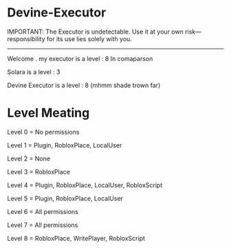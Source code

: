 # Devine-Executor

IMPORTANT:
The Executor is undetectable. Use it at your own risk—responsibility for its use lies solely with you.

------------------------------------------------------------------------------------------------------

Welcome . my executor is a level : 8 In comaparson 

Solara is a level : 3

Devine Executor is a level : 8 (mhmm shade trown far)

# Level Meating
Level 0 = No permissions

Level 1 = Plugin, RobloxPlace, LocalUser

Level 2 = None

Level 3 = RobloxPlace

Level 4 = Plugin, RobloxPlace, LocalUser, RobloxScript

Level 5 = Plugin, RobloxPlace, LocalUser

Level 6 = All permissions

Level 7 = All permissions

Level 8 = RobloxPlace, WritePlayer, RobloxScript
